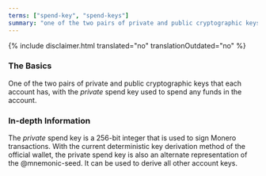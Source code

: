 ```yaml
---
terms: ["spend-key", "spend-keys"]
summary: "one of the two pairs of private and public cryptographic keys that each account has, with the *private* spend key used to spend any funds in the account"
---
```


 {% include disclaimer.html translated="no" translationOutdated="no" %}
### The Basics

One of the two pairs of private and public cryptographic keys that each account has, with the *private* spend key used to spend any funds in the account.

### In-depth Information

The *private* spend key is a 256-bit integer that is used to sign Monero transactions. With the current deterministic key derivation method of the official wallet, the private spend key is also an alternate representation of the @mnemonic-seed. It can be used to derive all other account keys.


